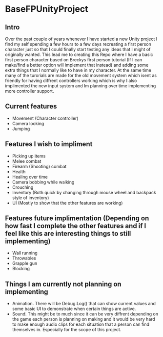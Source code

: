 # BaseFPUnityProject

## Intro
Over the past couple of years whenever I have started a new Unity project I find my self spending a few hours to a few days recreating a first person character just so that I could finally start testing any ideas that I might of originally wanted. This lead me to creating this Repo where I have a basic first person character based on Breckys first person tutorial (If I can make/find a better option will implement that instead) and adding some extra things that I normally like to have in my character. At the same time many of the turorials are made for the old movement system which isent as friendly for having diffrent controllers working which is why I also implimented the new input system and Im planning over time implementing more controller support.

## Current features
- Movement (Character controller)
- Camera looking
- Jumping

## Features I wish to impliment
- Picking up items
- Melee combat
- Firearm (Shooting) combat
- Health
- Healing over time
- Camera bobbing while walking
- Crouching
- Inventory (Both quick by changing through mouse wheel and backpack style of inventory)
- UI (Mostly to show that the other features are working)

## Features future implimentation (Depending on how fast I complete the other features and if I feel like this are interesting things to still implementing)
- Wall running
- Throwables
- Grapple gun
- Blocking

## Things I am currently not planning on implementing
- Animation. There will be Debug.Log() that can show current values and some basic UI to demonstrate when certain things are active.
- Sound. This might be to much since it can be very diffrent depending on the game each person is planning on making and it would be very hard to make enough audio clips for each situation that a person can find themselves in. Especially for the scope of this project.
